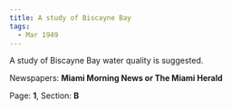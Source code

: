 ```yaml
---  
title: A study of Biscayne Bay  
tags:  
  - Mar 1949  
---  
```

  
A study of Biscayne Bay water quality is suggested.  
  
Newspapers: **Miami Morning News or The Miami Herald**  
  
Page: **1**, Section: **B** 
